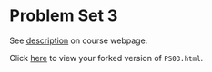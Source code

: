 # Problem Set 3

See [description](https://rudeboybert.github.io/STAT495/#problem_set_3) on course webpage.

Click [here](http://htmlpreview.github.io/?https://github.com/rudeboybert/PS03/blob/master/PS03.html) to view your forked version of `PS03.html`.
